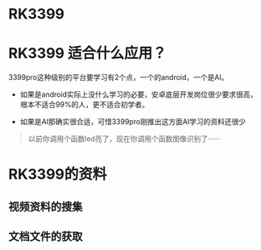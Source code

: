 
# RK3399

# RK3399 适合什么应用？

3399pro这种级别的平台要学习有2个点，一个的android，一个是AI。

- 如果是android实际上没什么学习的必要，安卓底层开发岗位很少要求很高，根本不适合99%的人，更不适合初学者。

- 如果是AI那确实很合适，可惜3399pro刚推出这方面AI学习的资料还很少

>以前你调用个函数led亮了，现在你调用个函数图像识别了······

# RK3399的资料

## 视频资料的搜集

## 文档文件的获取